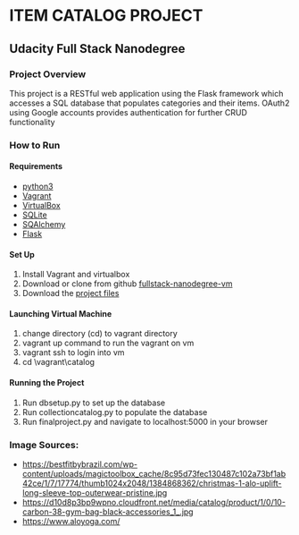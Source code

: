 # ITEM CATALOG PROJECT

## Udacity Full Stack Nanodegree

### Project Overview

This project is a RESTful web application using the Flask framework which accesses a SQL database that populates categories and their items. OAuth2 using Google accounts provides authentication for further CRUD functionality

### How to Run

#### Requirements

* [python3](https://www.python.org/downloads/)
* [Vagrant](https://www.vagrantup.com/)
* [VirtualBox](https://www.virtualbox.org/)
* [SQLite](https://www.sqlite.org/download.html)
* [SQAlchemy](http://www.sqlalchemy.org/download.html)
* [Flask](http://flask.pocoo.org/)


#### Set Up

1. Install Vagrant and virtualbox
2. Download or clone from github [fullstack-nanodegree-vm](https://github.com/udacity/fullstack-nanodegree-vm)
3. Download the [project files](https://github.com/brittani1128/collection-catalog)

#### Launching Virtual Machine

1. change directory (cd) to vagrant directory
2. vagrant up command to run the vagrant on vm
3. vagrant ssh to login into vm
4. cd \vagrant\catalog

#### Running the Project

1. Run dbsetup.py to set up the database
2. Run collectioncatalog.py to populate the database
3. Run finalproject.py and navigate to localhost:5000 in your browser

### Image Sources:

* https://bestfitbybrazil.com/wp-content/uploads/magictoolbox_cache/8c95d73fec130487c102a73bf1ab42ce/1/7/17774/thumb1024x2048/1384868362/christmas-1-alo-uplift-long-sleeve-top-outerwear-pristine.jpg
* https://d10d8p3bp9wpno.cloudfront.net/media/catalog/product/1/0/10-carbon-38-gym-bag-black-accessories_1_.jpg
* https://www.aloyoga.com/
